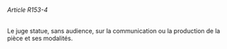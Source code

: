 ###### Article R153-4

Le juge statue, sans audience, sur la communication ou la production de la pièce et ses modalités.


